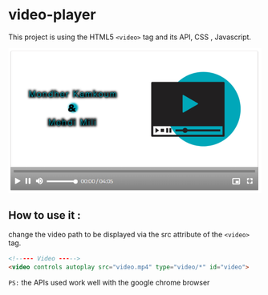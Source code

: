 # video-player
This project is using the HTML5 `<video>` tag and its API, CSS , Javascript.

![VideoPlayer](VideoPlayer.png)

## How to use it :
change the video path to be displayed via the src attribute of the `<video>` tag.
  
```html
<!----- Video ----->
<video controls autoplay src="video.mp4" type="video/*" id="video">
```


``PS:`` the APIs used work well with the google chrome browser
